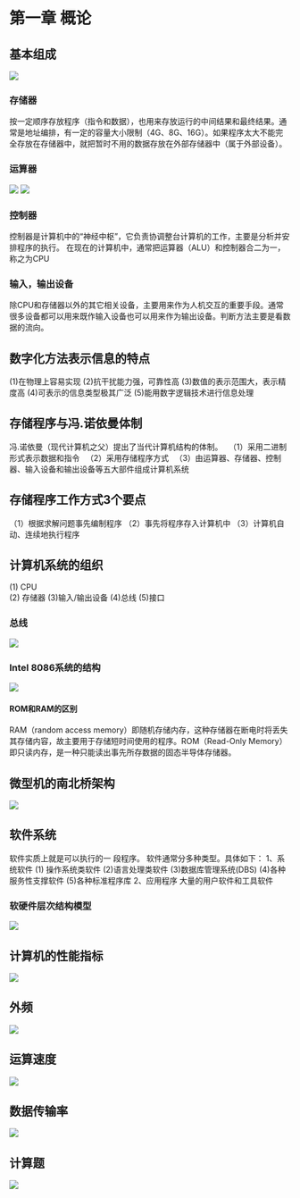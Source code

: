 # 第一章 概论
## 基本组成
![](https://gitee.com/guuest/images/raw/master/img/20210619162143.png)
### 存储器
按一定顺序存放程序（指令和数据），也用来存放运行的中间结果和最终结果。通常是地址编排，有一定的容量大小限制（4G、8G、16G）。如果程序太大不能完全存放在存储器中，就把暂时不用的数据存放在外部存储器中（属于外部设备）。
### 运算器
![](https://gitee.com/guuest/images/raw/master/img/20210619162602.png)
![](https://gitee.com/guuest/images/raw/master/img/20210619163233.png)
### 控制器
 控制器是计算机中的“神经中枢”，它负责协调整台计算机的工作，主要是分析并安排程序的执行。
在现在的计算机中，通常把运算器（ALU）和控制器合二为一，称之为CPU
### 输入，输出设备
除CPU和存储器以外的其它相关设备，主要用来作为人机交互的重要手段。通常很多设备都可以用来既作输入设备也可以用来作为输出设备。判断方法主要是看数据的流向。
## 数字化方法表示信息的特点
(1)在物理上容易实现
(2)抗干扰能力强，可靠性高
(3)数值的表示范围大，表示精度高
(4)可表示的信息类型极其广泛
(5)能用数字逻辑技术进行信息处理

## 存储程序与冯.诺依曼体制
冯.诺依曼（现代计算机之父）提出了当代计算机结构的体制。
　（1）采用二进制形式表示数据和指令
　（2）采用存储程序方式
　（3）由运算器、存储器、控制器、输入设备和输出设备等五大部件组成计算机系统
## 存储程序工作方式3个要点
（1）根据求解问题事先编制程序
（2）事先将程序存入计算机中
（3）计算机自动、连续地执行程序
## 计算机系统的组织
(1) CPU		
(2) 存储器
(3)输入/输出设备
(4)总线
(5)接口
### 总线
![](https://gitee.com/guuest/images/raw/master/img/20210620092731.png)
### Intel 8086系统的结构
![](https://gitee.com/guuest/images/raw/master/img/20210620092934.png)
#### ROM和RAM的区别
RAM（random access memory）即随机存储内存，这种存储器在断电时将丢失其存储内容，故主要用于存储短时间使用的程序。ROM（Read-Only Memory）即只读内存，是一种只能读出事先所存数据的固态半导体存储器。
## 微型机的南北桥架构
![](https://gitee.com/guuest/images/raw/master/img/20210620093302.png)
## 软件系统
软件实质上就是可以执行的一 段程序。
软件通常分多种类型。具体如下：
1、系统软件
  (1) 操作系统类软件
  (2)语言处理类软件
  (3)数据库管理系统(DBS)
  (4)各种服务性支撑软件
  (5)各种标准程序库
2、应用程序
   大量的用户软件和工具软件
### 软硬件层次结构模型
![](https://gitee.com/guuest/images/raw/master/img/20210620093740.png)

## 计算机的性能指标
![](https://gitee.com/guuest/images/raw/master/img/20210620094008.png)

## 外频
![](https://gitee.com/guuest/images/raw/master/img/20210620094249.png)

## 运算速度
![](https://gitee.com/guuest/images/raw/master/img/20210620094334.png)

## 数据传输率
![](https://gitee.com/guuest/images/raw/master/img/20210620094446.png)

## 计算题
![](https://gitee.com/guuest/images/raw/master/img/20210620094649.png)
